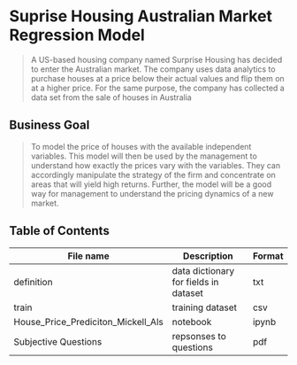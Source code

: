 # Suprise Housing Australian Market Regression Model
> A US-based housing company named Surprise Housing has decided to enter the Australian market. The company uses data analytics to purchase houses at a price below their actual values and flip them on at a higher price. For the same purpose, the company has collected a data set from the sale of houses in Australia

## Business Goal
> To model the price of houses with the available independent variables. This model will then be used by the management to understand how exactly the prices vary with the variables. They can accordingly manipulate the strategy of the firm and concentrate on areas that will yield high returns. Further, the model will be a good way for management to understand the pricing dynamics of a new market.

## Table of Contents
| File name | Description | Format |
|-----------|-------------|--------|
|definition | data dictionary for fields in dataset| txt|
|train| training dataset | csv|
|  House_Price_Prediciton_Mickell_Als   |      notebook            |   ipynb |
| Subjective Questions | repsonses to questions | pdf|